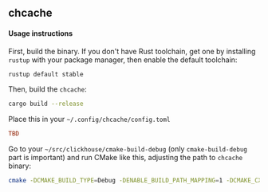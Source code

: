## chcache

#### Usage instructions

First, build the binary. If you don't have Rust toolchain, get one by installing `rustup` with your package manager, then enable the default toolchain:
```bash
rustup default stable
```

Then, build the `chcache`:
```bash
cargo build --release
```

Place this in your `~/.config/chcache/config.toml`
```toml
TBD
```

Go to your `~/src/clickhouse/cmake-build-debug` (only `cmake-build-debug` part is important) and run CMake like this, adjusting the path to `chcache` binary:
```bash
cmake -DCMAKE_BUILD_TYPE=Debug -DENABLE_BUILD_PATH_MAPPING=1 -DCMAKE_CXX_COMPILER_LAUNCHER=/home/thevar1able/src/chcache/chcache-rust/target/release/chcache-rust -DCMAKE_C_COMPILER_LAUNCHER=/home/thevar1able/src/chcache/chcache-rust/target/release/chcache-rust -DCOMPILER_CACHE=disabled ..
```
